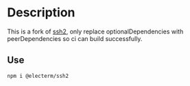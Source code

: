 # Description

This is a fork of [ssh2](https://github.com/mscdex/ssh2), only replace optionalDependencies with peerDependencies so ci can build successfully.

## Use

```bash
npm i @electerm/ssh2
```

